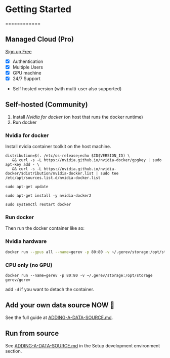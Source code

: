 # Getting Started

============

## Managed Cloud (Pro)

[Sign up Free](https://app.klu.so/signup?utm_source=github_gerevai)

- [x] Authentication
- [x] Multiple Users
- [x] GPU machine
- [x] 24/7 Support
- Self hosted version (with multi-user also supported)

## Self-hosted (Community)

1. Install _Nvidia for docker_ (on host that runs the docker runtime)
2. Run docker

### Nvidia for docker

Install nvidia container toolkit on the host machine.

```
distribution=$(. /etc/os-release;echo $ID$VERSION_ID) \
   && curl -s -L https://nvidia.github.io/nvidia-docker/gpgkey | sudo apt-key add - \
   && curl -s -L https://nvidia.github.io/nvidia-docker/$distribution/nvidia-docker.list | sudo tee /etc/apt/sources.list.d/nvidia-docker.list

sudo apt-get update

sudo apt-get install -y nvidia-docker2

sudo systemctl restart docker
```

### Run docker

Then run the docker container like so:

### Nvidia hardware

```bash
docker run --gpus all --name=gerev -p 80:80 -v ~/.gerev/storage:/opt/storage gerev/gerev
```

### CPU only (no GPU)

```
docker run --name=gerev -p 80:80 -v ~/.gerev/storage:/opt/storage gerev/gerev
```

add `-d` if you want to detach the container.

## Add your own data source NOW 🚀

See the full guide at [ADDING-A-DATA-SOURCE.md](./ADDING-A-DATA-SOURCE.md).

## Run from source

See [ADDING-A-DATA-SOURCE.md](./ADDING-A-DATA-SOURCE.md) in the Setup development environment section.
